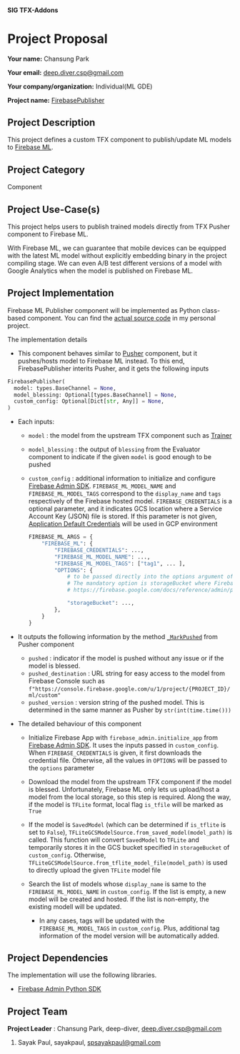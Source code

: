 #### SIG TFX-Addons
# Project Proposal

**Your name:** Chansung Park

**Your email:** deep.diver.csp@gmail.com

**Your company/organization:** Individual(ML GDE)

**Project name:** [FirebasePublisher](https://github.com/tensorflow/tfx-addons/issues/59)

## Project Description
This project defines a custom TFX component to publish/update ML models to [Firebase ML](https://firebase.google.com/products/ml). 

## Project Category
Component

## Project Use-Case(s)
This project helps users to publish trained models directly from TFX Pusher component to Firebase ML. 

With Firebase ML, we can guarantee that mobile devices can be equipped with the latest ML model without explicitly embedding binary in the project compiling stage. We can even A/B test different versions of a model with Google Analytics when the model is published on Firebase ML.

## Project Implementation
Firebase ML Publisher component will be implemented as Python class-based component. You can find the [actual source code](https://github.com/deep-diver/complete-mlops-system-workflow/tree/feat/firebase-publisher/training_pipeline/pipeline/components/pusher/FirebasePublisher) in my personal project. 

The implementation details
- This component behaves similar to [Pusher](https://www.tensorflow.org/tfx/api_docs/python/tfx/v1/components/Pusher) component, but it pushes/hosts model to Firebase ML instead. To this end, FirebasePublisher interits Pusher, and it gets the following inputs

```python
FirebasePublisher(
  model: types.BaseChannel = None,
  model_blessing: Optional[types.BaseChannel] = None,
  custom_config: Optional[Dict[str, Any]] = None,
)
```

- Each inputs:
  - `model` : the model from the upstream TFX component such as [Trainer](https://www.tensorflow.org/tfx/api_docs/python/tfx/v1/components/Trainer)
  - `model_blessing` : the output of `blessing` from the Evaluator component to indicate if the given `model` is good enough to be pushed
  - `custom_config` : additional information to initialize and configure [Firebase Admin SDK](https://firebase.google.com/docs/reference/admin/python). `FIREBASE_ML_MODEL_NAME` and `FIREBASE_ML_MODEL_TAGS` correspond to the `display_name` and `tags` respectively of the Firebase hosted model. `FIREBASE_CREDENTIALS` is a optional parameter, and it indicates GCS location where a Service Account Key (JSON) file is stored. If this parameter is not given, [Application Default Credentials](https://cloud.google.com/docs/authentication/production) will be used in GCP environment

    ```python
    FIREBASE_ML_ARGS = {
        "FIREBASE_ML": {
            "FIREBASE_CREDENTIALS": ...,
            "FIREBASE_ML_MODEL_NAME": ...,
            "FIREBASE_ML_MODEL_TAGS": ["tag1", ... ],
            "OPTIONS": { 
                # to be passed directly into the options argument of firebase_admin.initialize_app. 
                # The mandatory option is storageBucket where Firebase ML temporarily stores model
                # https://firebase.google.com/docs/reference/admin/python/firebase_admin#initialize_app

                "storageBucket": ...,
            },
        }
    }
    ```

- It outputs the following information by the method [`_MarkPushed`](https://github.com/tensorflow/tfx/blob/3b5290aa77c2df52a4791715cfd761be7696fe81/tfx/components/pusher/executor.py#L222) from Pusher component
  - `pushed` : indicator if the model is pushed without any issue or if the model is blessed.
  - `pushed_destination` : URL string for easy access to the model from Firebase Console such as `f"https://console.firebase.google.com/u/1/project/{PROJECT_ID}/ml/custom"`
  - `pushed_version` : version string of the pushed model. This is determined in the same manner as Pusher by `str(int(time.time()))`

- The detailed behaviour of this component
  - Initialize Firebase App with `firebase_admin.initialize_app` from [Firebase Admin SDK](https://firebase.google.com/docs/admin/setup). It uses the inputs passed in `custom_config`. When `FIREBASE_CREDENTIALS` is given, it first downloads the credential file. Otherwise, all the values in `OPTIONS` will be passed to the `options` parameter
  
  - Download the model from the upstream TFX component if the model is blessed. Unfortunately, Firebase ML only lets us upload/host a model from the local storage, so this step is required. Along the way, if the model is `TFLite` format, local flag `is_tfile` will be marked as `True`
  
  - If the model is `SavedModel` (which can be determined if `is_tflite` is set to `False`), `TFLiteGCSModelSource.from_saved_model(model_path)` is called. This function will convert `SavedModel` to `TFLite` and temporarily stores it in the GCS bucket specified in `storageBucket` of `custom_config`. Otherwise, `TFLiteGCSModelSource.from_tflite_model_file(model_path)` is used to directly upload the given `TFLite` model file

  - Search the list of models whose `display_name` is same to the `FIREBASE_ML_MODEL_NAME` in `custom_config`. If the list is empty, a new model will be created and hosted. If the list is non-empty, the existing modell will be updated. 
    - In any cases, tags will be updated with the `FIREBASE_ML_MODEL_TAGS` in `custom_config`. Plus, additional tag information of the model version will be automatically added.

## Project Dependencies
The implementation will use the following libraries.
- [Firebase Admin Python SDK](https://github.com/firebase/firebase-admin-python)

## Project Team
**Project Leader** : Chansung Park, deep-diver, deep.diver.csp@gmail.com
1. Sayak Paul, sayakpaul, spsayakpaul@gmail.com
